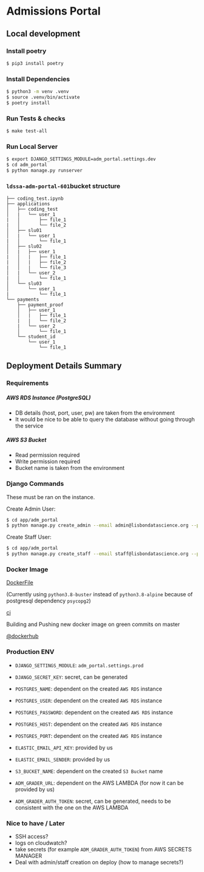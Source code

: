 # Admissions Portal

## Local development

### Install poetry

```bash
$ pip3 install poetry
```

### Install Dependencies

```bash
$ python3 -m venv .venv
$ source .venv/bin/activate
$ poetry install
```

### Run Tests & checks

```bash
$ make test-all
```

### Run Local Server

```bash
$ export DJANGO_SETTINGS_MODULE=adm_portal.settings.dev
$ cd adm_portal
$ python manage.py runserver
```


### `ldssa-adm-portal-601`bucket structure

```
├── coding_test.ipynb
├── applications
│   ├── coding_test
│   |   └── user_1
|   │       ├── file_1
|   │       └── file_2
│   ├── slu01
│   |   └── user_1
|   │       └── file_1
│   ├── slu02
│   |   ├── user_1
|   │   |   ├── file_1
|   │   |   ├── file_2
|   │   |   └── file_3
│   |   └── user_2
|   │       └── file_1
│   └── slu03
│       └── user_1
|           └── file_1
└── payments
    ├── payment_proof
    │   ├── user_1
    │   |   ├── file_1
    |   |   └── file_2
    |   └── user_2
    │       └── file_1
    └── student_id
        └── user_1
            └── file_1
```


## Deployment Details Summary

### Requirements

##### AWS RDS Instance (PostgreSQL)

- DB details (host, port, user, pw) are taken from the environment
- It would be nice to be able to query the database without going through the service


##### AWS S3 Bucket 

- Read permission required
- Write permission required
- Bucket name is taken from the environment


### Django Commands

These must be ran on the instance.

Create Admin User:
```bash
$ cd app/adm_portal
$ python manage.py create_admin --email admin@lisbondatascience.org --password 
```

Create Staff User:
```bash
$ cd app/adm_portal
$ python manage.py create_staff --email staff@lisbondatascience.org --password 
```


### Docker Image

[DockerFile](./Dockerfile)

(Currently using `python3.8-buster` instead of `python3.8-alpine` because of postgresql dependency `psycopg2`)

[ci](./.github/workflows/ci_cd.yml) 

Building and Pushing new docker image on green commits on master 

[@dockerhub](https://hub.docker.com/r/acci/adm-portal/tags)


### Production ENV

- `DJANGO_SETTINGS_MODULE`: `adm_portal.settings.prod`

- `DJANGO_SECRET_KEY`: secret, can be generated

- `POSTGRES_NAME`: dependent on the created `AWS RDS` instance
- `POSTGRES_USER`: dependent on the created `AWS RDS` instance
- `POSTGRES_PASSWORD`: dependent on the created `AWS RDS` instance
- `POSTGRES_HOST`: dependent on the created `AWS RDS` instance
- `POSTGRES_PORT`: dependent on the created `AWS RDS` instance

- `ELASTIC_EMAIL_API_KEY`: provided by us
- `ELASTIC_EMAIL_SENDER`: provided by us

- `S3_BUCKET_NAME`: dependent on the created `S3 Bucket` name

- `ADM_GRADER_URL`: dependent on the AWS LAMBDA (for now it can be provided by us)
- `ADM_GRADER_AUTH_TOKEN`: secret, can be generated, needs to be consistent with the one on the AWS LAMBDA


### Nice to have / Later

- SSH access?
- logs on cloudwatch?
- take secrets (for example `ADM_GRADER_AUTH_TOKEN`) from AWS SECRETS MANAGER
- Deal with admin/staff creation on deploy (how to manage secrets?)
